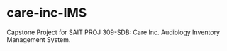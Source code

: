 # care-inc-IMS
Capstone Project for SAIT PROJ 309-SDB: Care Inc. Audiology Inventory Management System.
